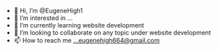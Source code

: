 - 👋 Hi, I’m @EugeneHigh1
- 👀 I’m interested in ...
- 🌱 I’m currently learning website development
- 💞️ I’m looking to collaborate on any topic under website development 
- 📫 How to reach me ...eugenehigh664@gmail.com

<!---
EugeneHigh1/EugeneHigh1 is a ✨ special ✨ repository because its `README.md` (this file) appears on your GitHub profile.
You can click the Preview link to take a look at your changes.
--->
